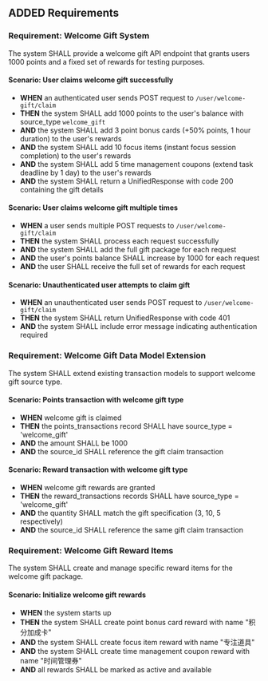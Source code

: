 ## ADDED Requirements

### Requirement: Welcome Gift System
The system SHALL provide a welcome gift API endpoint that grants users 1000 points and a fixed set of rewards for testing purposes.

#### Scenario: User claims welcome gift successfully
- **WHEN** an authenticated user sends POST request to `/user/welcome-gift/claim`
- **THEN** the system SHALL add 1000 points to the user's balance with source_type `welcome_gift`
- **AND** the system SHALL add 3 point bonus cards (+50% points, 1 hour duration) to the user's rewards
- **AND** the system SHALL add 10 focus items (instant focus session completion) to the user's rewards
- **AND** the system SHALL add 5 time management coupons (extend task deadline by 1 day) to the user's rewards
- **AND** the system SHALL return a UnifiedResponse with code 200 containing the gift details

#### Scenario: User claims welcome gift multiple times
- **WHEN** a user sends multiple POST requests to `/user/welcome-gift/claim`
- **THEN** the system SHALL process each request successfully
- **AND** the system SHALL add the full gift package for each request
- **AND** the user's points balance SHALL increase by 1000 for each request
- **AND** the user SHALL receive the full set of rewards for each request

#### Scenario: Unauthenticated user attempts to claim gift
- **WHEN** an unauthenticated user sends POST request to `/user/welcome-gift/claim`
- **THEN** the system SHALL return UnifiedResponse with code 401
- **AND** the system SHALL include error message indicating authentication required

### Requirement: Welcome Gift Data Model Extension
The system SHALL extend existing transaction models to support welcome gift source type.

#### Scenario: Points transaction with welcome gift type
- **WHEN** welcome gift is claimed
- **THEN** the points_transactions record SHALL have source_type = 'welcome_gift'
- **AND** the amount SHALL be 1000
- **AND** the source_id SHALL reference the gift claim transaction

#### Scenario: Reward transaction with welcome gift type
- **WHEN** welcome gift rewards are granted
- **THEN** the reward_transactions records SHALL have source_type = 'welcome_gift'
- **AND** the quantity SHALL match the gift specification (3, 10, 5 respectively)
- **AND** the source_id SHALL reference the same gift claim transaction

### Requirement: Welcome Gift Reward Items
The system SHALL create and manage specific reward items for the welcome gift package.

#### Scenario: Initialize welcome gift rewards
- **WHEN** the system starts up
- **THEN** the system SHALL create point bonus card reward with name "积分加成卡"
- **AND** the system SHALL create focus item reward with name "专注道具"
- **AND** the system SHALL create time management coupon reward with name "时间管理券"
- **AND** all rewards SHALL be marked as active and available